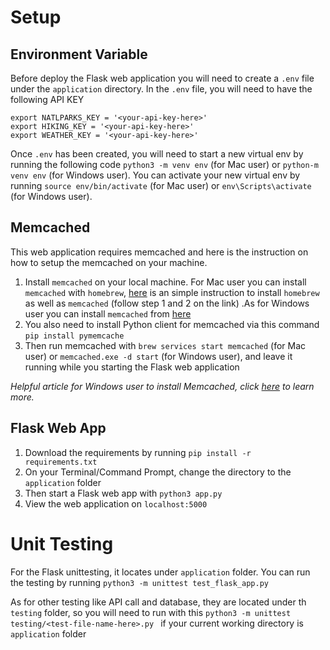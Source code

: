 # Setup

## Environment Variable
Before deploy the Flask web application you will need to create a `.env` file under the `application` directory.
In the `.env` file, you will need to have the following API KEY
```.env
export NATLPARKS_KEY = '<your-api-key-here>'
export HIKING_KEY = '<your-api-key-here>'
export WEATHER_KEY = '<your-api-key-here>'
```

Once `.env` has been created, you will need to start a new virtual env by running the following code `python3 -m venv env` (for Mac user) or `python-m venv env` (for Windows user). You can activate your new virtual env by running `source env/bin/activate` (for Mac user) or `env\Scripts\activate` (for Windows user).

## Memcached 
This web application requires memcached and here is the instruction on how to setup the memcached on your machine.
1. Install `memcached` on your local machine. For Mac user you can install `memcached` with `homebrew`, [here](https://gist.github.com/tomysmile/ba6c0ba4488ea51e6423d492985a7953#step-1--install-homebrew) is an simple instruction to install `homebrew` as well as `memcached` (follow step 1 and 2 on the link) .As for Windows user you can install `memcached` from [here](https://memcached.org/)
2. You also need to install Python client for memcached via this command `pip install pymemcache`
3. Then run memcached with `brew services start memcached` (for Mac user) or `memcached.exe -d start` (for Windows user), and leave it running while you starting the Flask web application

*Helpful article for Windows user to install Memcached, click [here](https://www.journaldev.com/42/how-to-install-memcached-server-on-windows-as-service) to learn more.* 



## Flask Web App

1. Download the requirements by running `pip install -r requirements.txt`
1. On your Terminal/Command Prompt, change the directory to the `application` folder
2. Then start a Flask web app with `python3 app.py`
3. View the web application on `localhost:5000`


# Unit Testing
For the Flask unittesting, it locates under `application` folder. You can run the testing by running `python3 -m unittest test_flask_app.py`

As for other testing like API  call and database, they are located under th `testing` folder, so you will need to run with this `python3 -m unittest testing/<test-file-name-here>.py ` if your current working directory is `application` folder